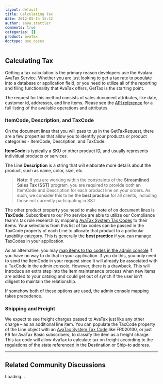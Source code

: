 ```yaml
---
layout: default
title: Calculating Tax
date: 2012-05-14 15:32
author: anya.stettler
comments: true
categories: []
product: avaTax
doctype: use_cases
---
```

<h2>Calculating Tax</h2>
Getting a tax calculation is the primary reason developers use the Avalara AvaTax Service. Whether you are just looking to get a tax rate to populate into a database or application field, or you need to utilize all of the reporting and filing functionality that AvaTax offers, GetTax is the starting point.

The request for this method consists of sales document attributes, like date, customer id, addresses, and line items. Please see the <a title="Avalara AvaTax API Reference" href="/avatax/api-reference">API reference</a> for a full listing of the available operations and attributes.
<h3><a name="Items"></a>ItemCode, Description, and TaxCode</h3>
On the document lines that you will pass to us in the GetTaxRequest, there are a few properties that allow you to identify your products or product categories - ItemCode, Description, and TaxCode.

<strong>ItemCode</strong> is typically a SKU or other product ID, and usually represents individual products or services.

The Line <strong>Description</strong> is a string that will elaborate more details about the product, such as name, color, size, etc.
<blockquote><strong>Note:</strong> If you are working within the constraints of the <strong>Streamlined Sales Tax (SST)</strong> program, you are required to provide both an ItemCode and Description for each product line on your orders. As such, we consider this to be the <strong>best practice</strong> for all clients, including those not currently participating in SST.</blockquote>
The other product property you need to make note of on document lines is <strong>TaxCode</strong>. Subscribers to our Pro service are able to utilize our Compliance team's tax rule research by mapping <a href="https://help.avalara.com/000_AvaTax_Calc/000AvaTaxCalc_User_Guide/040_Managing_Tax_Profiles/050_Tax_Codes/020_Selecting_System_Tax_Codes" target="_blank">AvaTax System Tax Codes</a> to their items. Your selections from this list of tax codes can be passed in the TaxCode property of each Line to allocate that product to a particular taxability category. This is generally the <strong>best practice</strong> if you can manage TaxCodes in your application.

As an alternative, you may <a href="https://help.avalara.com/000_AvaTax_Calc/000AvaTaxCalc_User_Guide/051_Select_AvaTax_System_Tax_Codes" target="_blank">map items to tax codes in the admin console</a> if you have no way to do that in your application. If you do this, you only need to send the ItemCode in your request since it will already be associated with a TaxCode in the admin console. However, there is a drawback. This will introduce an extra step into the item maintenance process when new items are added to your catalog and could get out of synch if the user isn't diligent to maintain the relationship.

If somehow both of these options are used, the admin console mapping takes precedence.
<h3><a name="ShippingAndFreight"></a>Shipping and Freight</h3>
We expect to see freight charges passed to AvaTax just like any other charge – as an additional line item. You can populate the TaxCode property of the Line object with an <a href="https://help.avalara.com/000_AvaTax_Calc/000AvaTaxCalc_User_Guide/040_Managing_Tax_Profiles/050_Tax_Codes/020_Selecting_System_Tax_Codes" target="_blank">AvaTax System Tax Code</a> like FR020100, or just FR for AvaTax Basic subscribers, to classify the item as a freight charge. This tax code will allow AvaTax to calculate tax on freight according to the regulations of the state referenced in the Destination or Ship-to address.

<hr />

<h2>Related Community Discussions</h2>
<div id="gsfn_list_widget">
<div id="gsfn_content">Loading...</div>
</div>
<script src="https://getsatisfaction.com/avalara/widgets/javascripts/f585970/widgets.js" type="text/javascript"></script><script src="https://getsatisfaction.com/avalara/topics.widget?callback=gsfnTopicsCallback&amp;length=240&amp;limit=5&amp;sort=recently_active&amp;user_defined_code=calculate" type="text/javascript"></script>
<div id="getsat-widget-8157"></div>
<script src="https://loader.engage.gsfn.us/loader.js" type="text/javascript"></script><script type="text/javascript">// <![CDATA[
if (typeof GSFN !== "undefined") { GSFN.loadWidget(8157,{"containerId":"getsat-widget-8157"}); }
// ]]></script>
